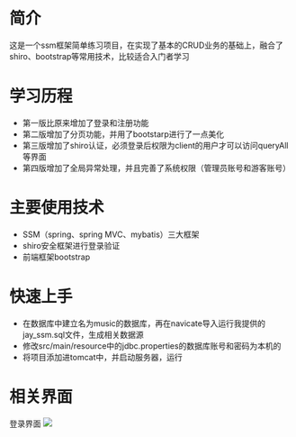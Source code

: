 简介
====
这是一个ssm框架简单练习项目，在实现了基本的CRUD业务的基础上，融合了shiro、bootstrap等常用技术，比较适合入门者学习

学习历程
====
* 第一版比原来增加了登录和注册功能<br/>
* 第二版增加了分页功能，并用了bootstarp进行了一点美化<br/>
* 第三版增加了shiro认证，必须登录后权限为client的用户才可以访问queryAll等界面 <br/>
* 第四版增加了全局异常处理，并且完善了系统权限（管理员账号和游客账号）

主要使用技术
====
* SSM（spring、spring MVC、mybatis）三大框架<br/>
* shiro安全框架进行登录验证<br/>
* 前端框架bootstrap<br/>

快速上手
====
* 在数据库中建立名为music的数据库，再在navicate导入运行我提供的jay_ssm.sql文件，生成相关数据源
* 修改src/main/resource中的jdbc.properties的数据库账号和密码为本机的
* 将项目添加进tomcat中，并启动服务器，运行

相关界面
===
登录界面
![](https://github.com/luocai/jay_ssm/tree/master/image/admin.png)


